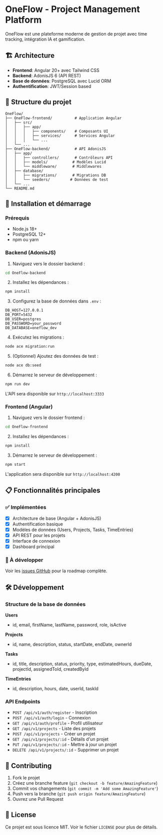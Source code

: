 # OneFlow - Project Management Platform

OneFlow est une plateforme moderne de gestion de projet avec time tracking, intégration IA et gamification.

## 🏗️ Architecture

- **Frontend**: Angular 20+ avec Tailwind CSS
- **Backend**: AdonisJS 6 (API REST)
- **Base de données**: PostgreSQL avec Lucid ORM
- **Authentification**: JWT/Session based

## 📁 Structure du projet

```
OneFlow/
├── OneFlow-frontend/          # Application Angular
│   ├── src/
│   │   ├── app/
│   │   │   ├── components/    # Composants UI
│   │   │   ├── services/      # Services Angular
│   │   │   └── ...
│   └── ...
├── OneFlow-backend/           # API AdonisJS
│   ├── app/
│   │   ├── controllers/       # Contrôleurs API
│   │   ├── models/           # Modèles Lucid
│   │   └── middleware/       # Middlewares
│   ├── database/
│   │   ├── migrations/       # Migrations DB
│   │   └── seeders/         # Données de test
│   └── ...
└── README.md
```

## 🚀 Installation et démarrage

### Prérequis
- Node.js 18+
- PostgreSQL 12+
- npm ou yarn

### Backend (AdonisJS)

1. Naviguez vers le dossier backend :
```bash
cd OneFlow-backend
```

2. Installez les dépendances :
```bash
npm install
```

3. Configurez la base de données dans `.env` :
```env
DB_HOST=127.0.0.1
DB_PORT=5432
DB_USER=postgres
DB_PASSWORD=your_password
DB_DATABASE=oneflow_dev
```

4. Exécutez les migrations :
```bash
node ace migration:run
```

5. (Optionnel) Ajoutez des données de test :
```bash
node ace db:seed
```

6. Démarrez le serveur de développement :
```bash
npm run dev
```

L'API sera disponible sur `http://localhost:3333`

### Frontend (Angular)

1. Naviguez vers le dossier frontend :
```bash
cd OneFlow-frontend
```

2. Installez les dépendances :
```bash
npm install
```

3. Démarrez le serveur de développement :
```bash
npm start
```

L'application sera disponible sur `http://localhost:4200`

## 📋 Fonctionnalités principales

### ✅ Implémentées
- [x] Architecture de base (Angular + AdonisJS)
- [x] Authentification basique
- [x] Modèles de données (Users, Projects, Tasks, TimeEntries)
- [x] API REST pour les projets
- [x] Interface de connexion
- [x] Dashboard principal

### 🚧 À développer
Voir les [issues GitHub](https://github.com/puzzlemind004/OneFlow/issues) pour la roadmap complète.

## 🛠️ Développement

### Structure de la base de données

**Users**
- id, email, firstName, lastName, password, role, isActive

**Projects** 
- id, name, description, status, startDate, endDate, ownerId

**Tasks**
- id, title, description, status, priority, type, estimatedHours, dueDate, projectId, assignedToId, createdById

**TimeEntries**
- id, description, hours, date, userId, taskId

### API Endpoints

- `POST /api/v1/auth/register` - Inscription
- `POST /api/v1/auth/login` - Connexion
- `GET /api/v1/auth/profile` - Profil utilisateur
- `GET /api/v1/projects` - Liste des projets
- `POST /api/v1/projects` - Créer un projet
- `GET /api/v1/projects/:id` - Détails d'un projet
- `PUT /api/v1/projects/:id` - Mettre à jour un projet
- `DELETE /api/v1/projects/:id` - Supprimer un projet

## 📝 Contributing

1. Fork le projet
2. Créez une branche feature (`git checkout -b feature/AmazingFeature`)
3. Commit vos changements (`git commit -m 'Add some AmazingFeature'`)
4. Push vers la branche (`git push origin feature/AmazingFeature`)
5. Ouvrez une Pull Request

## 📄 License

Ce projet est sous licence MIT. Voir le fichier `LICENSE` pour plus de détails.